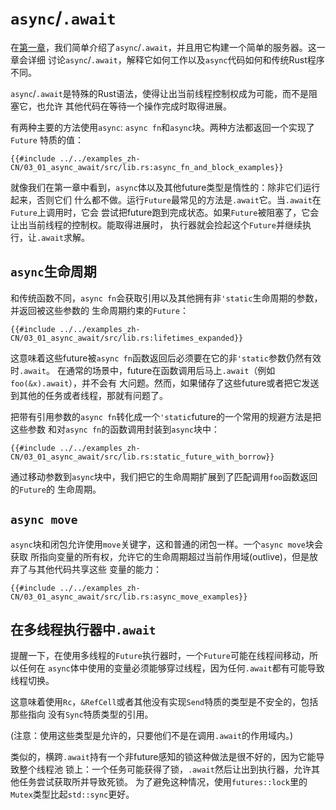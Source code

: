 # `async`/`.await`

在[第一章]，我们简单介绍了`async`/`.await`，并且用它构建一个简单的服务器。这一章会详细 讨论`async`/`.await`，解释它如何工作以及`async`代码如何和传统Rust程序不同。

`async`/`.await`是特殊的Rust语法，使得让出当前线程控制权成为可能，而不是阻塞它，也允许 其他代码在等待一个操作完成时取得进展。

有两种主要的方法使用`async`: `async fn`和`async`块。两种方法都返回一个实现了`Future` 特质的值：

```rust,edition2018,ignore
{{#include ../../examples_zh-CN/03_01_async_await/src/lib.rs:async_fn_and_block_examples}}
```

就像我们在第一章中看到，`async`体以及其他future类型是惰性的：除非它们运行起来，否则它们 什么都不做。运行`Future`最常见的方法是`.await`它。当`.await`在`Future`上调用时，它会 尝试把future跑到完成状态。如果`Future`被阻塞了，它会让出当前线程的控制权。能取得进展时， 执行器就会捡起这个`Future`并继续执行，让`.await`求解。

## `async`生命周期

和传统函数不同，`async fn`会获取引用以及其他拥有非`'static`生命周期的参数，并返回被这些参数的 生命周期约束的`Future`：

```rust,edition2018,ignore
{{#include ../../examples_zh-CN/03_01_async_await/src/lib.rs:lifetimes_expanded}}
```

这意味着这些future被`async fn`函数返回后必须要在它的非`'static`参数仍然有效时`.await`。 在通常的场景中，future在函数调用后马上`.await`（例如`foo(&x).await`），并不会有 大问题。然而，如果储存了这些future或者把它发送到其他的任务或者线程，那就有问题了。

把带有引用参数的`async fn`转化成一个`'static`future的一个常用的规避方法是把这些参数 和对`async fn`的函数调用封装到`async`块中：

```rust,edition2018,ignore
{{#include ../../examples_zh-CN/03_01_async_await/src/lib.rs:static_future_with_borrow}}
```

通过移动参数到`async`块中，我们把它的生命周期扩展到了匹配调用`foo`函数返回的`Future`的 生命周期。

## `async move`

`async`块和闭包允许使用`move`关键字，这和普通的闭包一样。一个`async move`块会获取 所指向变量的所有权，允许它的生命周期超过当前作用域(outlive)，但是放弃了与其他代码共享这些 变量的能力：

```rust,edition2018,ignore
{{#include ../../examples_zh-CN/03_01_async_await/src/lib.rs:async_move_examples}}
```

## 在多线程执行器中`.await`

提醒一下，在使用多线程的`Future`执行器时，一个`Future`可能在线程间移动，所以任何在 `async`体中使用的变量必须能够穿过线程，因为任何`.await`都有可能导致线程切换。

这意味着使用`Rc`，`&RefCell`或者其他没有实现`Send`特质的类型是不安全的，包括那些指向 没有`Sync`特质类型的引用。

(注意：使用这些类型是允许的，只要他们不是在调用`.await`的作用域内。)

类似的，横跨`.await`持有一个非future感知的锁这种做法是很不好的，因为它能导致整个线程池 锁上：一个任务可能获得了锁，`.await`然后让出到执行器，允许其他任务尝试获取所并导致死锁。 为了避免这种情况，使用`futures::lock`里的`Mutex`类型比起`std::sync`更好。


[第一章]: ../01_getting_started/04_async_await_primer.md